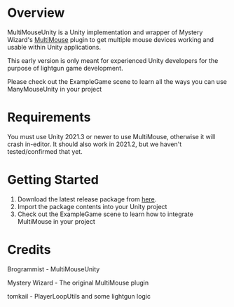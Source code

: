 # Overview
MultiMouseUnity is a Unity implementation and wrapper of Mystery Wizard's [MultiMouse](https://www.sindenwiki.org/wiki/The_House_of_the_Dead_Remake) plugin to get multiple mouse devices working and usable within Unity applications.

This early version is only meant for experienced Unity developers for the purpose of lightgun game development.

Please check out the ExampleGame scene to learn all the ways you can use ManyMouseUnity in your project

# Requirements
You must use Unity 2021.3 or newer to use MultiMouse, otherwise it will crash in-editor. It should also work in 2021.2, but we haven't tested/confirmed that yet.

# Getting Started
1. Download the latest release package from [here](https://github.com/jackyyang09/Multi-Mouse-Unity/releases).
2. Import the package contents into your Unity project
3. Check out the ExampleGame scene to learn how to integrate MultiMouse in your project

# Credits 
Brogrammist - MultiMouseUnity

Mystery Wizard - The original MultiMouse plugin

tomkail - PlayerLoopUtils and some lightgun logic
